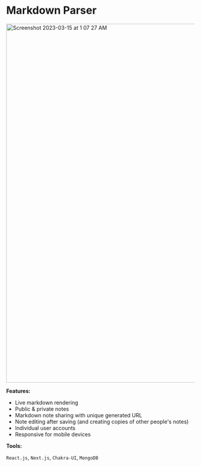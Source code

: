# Markdown Parser

<img width="960" alt="Screenshot 2023-03-15 at 1 07 27 AM" src="https://user-images.githubusercontent.com/62436772/225212451-8523ded0-abc0-42ef-93cb-1ad48051042c.png">

**Features:**

- Live markdown rendering
- Public & private notes
- Markdown note sharing with unique generated URL
- Note editing after saving (and creating copies of other people's notes)
- Individual user accounts
- Responsive for mobile devices


**Tools:**

`React.js`, `Next.js`, `Chakra-UI`, `MongoDB`
